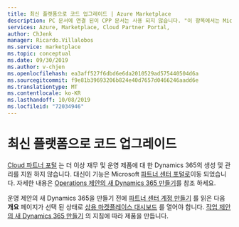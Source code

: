 ```yaml
---
title: 최신 플랫폼으로 코드 업그레이드 | Azure Marketplace
description: PC 문서에 연결 된이 CPP 문서는 사용 되지 않습니다. "이 항목에서는 Microsoft Dynamics 365 for Operations platform 버전을 최신 플랫폼 릴리스로 업그레이드 하는 방법에 대해 설명 합니다."
services: Azure, Marketplace, Cloud Partner Portal,
author: ChJenk
manager: Ricardo.Villalobos
ms.service: marketplace
ms.topic: conceptual
ms.date: 09/30/2019
ms.author: v-chjen
ms.openlocfilehash: ea3aff527f6dbd6e6da2010529ad575440504d6a
ms.sourcegitcommit: f9e81b39693206b824e40d7657d0466246aadd6e
ms.translationtype: MT
ms.contentlocale: ko-KR
ms.lasthandoff: 10/08/2019
ms.locfileid: "72034946"
---
```

# <a name="upgrading-code-to-the-latest-platform"></a>최신 플랫폼으로 코드 업그레이드

[Cloud 파트너 포털](https://cloudpartner.azure.com/) 는 더 이상 재무 및 운영 제품에 대 한 Dynamics 365의 생성 및 관리를 지원 하지 않습니다. 대신이 기능은 Microsoft [파트너 센터 포털로](https://partner.microsoft.com/)이동 되었습니다. 자세한 내용은 [Operations 제안의 새 Dynamics 365 만들기](https://docs.microsoft.com/azure/marketplace/partner-center-portal/create-new-operations-offer)를 참조 하세요.

운영 제안의 새 Dynamics 365을 만들기 전에 [파트너 센터 계정 만들기](https://docs.microsoft.com/azure/marketplace/partner-center-portal/create-account) 를 읽은 다음 **개요** 페이지가 선택 된 상태로 [상용 마켓플레이스 대시보드](https://partner.microsoft.com/dashboard/directory) 를 열어야 합니다. [작업 제안의 새 Dynamics 365 만들기](https://docs.microsoft.com/azure/marketplace/partner-center-portal/create-new-operations-offer) 의 지침에 따라 제품을 만듭니다.
